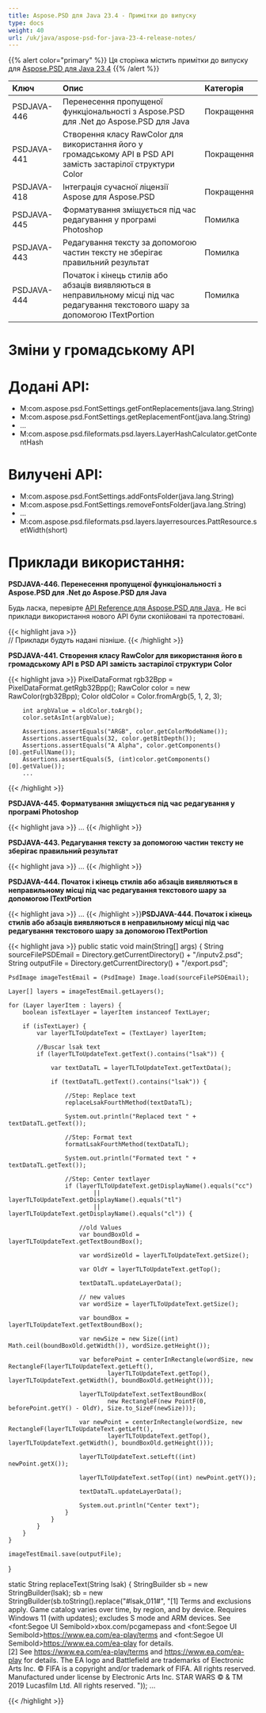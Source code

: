 ```yaml
---
title: Aspose.PSD для Java 23.4 - Примітки до випуску
type: docs
weight: 40
url: /uk/java/aspose-psd-for-java-23-4-release-notes/
---
```


{{% alert color="primary" %}} Ця сторінка містить примітки до випуску для [Aspose.PSD для Java 23.4](https://downloads.aspose.com/psd/java/new-releases/aspose.psd-for-java-23.4/) {{% /alert %}}

|**Ключ**|**Опис**|**Категорія**|
| :- | :- | :- |
|PSDJAVA-446|Перенесення пропущеної функціональності з Aspose.PSD для .Net до Aspose.PSD для Java|Покращення|
|PSDJAVA-441|Створення класу RawColor для використання його у громадському API в PSD API замість застарілої структури Color|Покращення|
|PSDJAVA-418|Інтеграція сучасної ліцензії Aspose для Aspose.PSD|Покращення|
|PSDJAVA-445|Форматування зміщується під час редагування у програмі Photoshop|Помилка|
|PSDJAVA-443|Редагування тексту за допомогою частин тексту не зберігає правильний результат|Помилка|
|PSDJAVA-444|Початок і кінець стилів або абзаців виявляються в неправильному місці під час редагування текстового шару за допомогою ITextPortion|Помилка|

# **Зміни у громадському API**
# **Додані API:**
- M:com.aspose.psd.FontSettings.getFontReplacements(java.lang.String)
- M:com.aspose.psd.FontSettings.getReplacementFont(java.lang.String)
- ...
- M:com.aspose.psd.fileformats.psd.layers.LayerHashCalculator.getContentHash

# **Вилучені API:**
- M:com.aspose.psd.FontSettings.addFontsFolder(java.lang.String)
- M:com.aspose.psd.FontSettings.removeFontsFolder(java.lang.String)
- ...
- M:com.aspose.psd.fileformats.psd.layers.layerresources.PattResource.setWidth(short)

# **Приклади використання:**

**PSDJAVA-446. Перенесення пропущеної функціональності з Aspose.PSD для .Net до Aspose.PSD для Java**

Будь ласка, перевірте <a href="https://reference.aspose.com/psd/java/">API Reference для Aspose.PSD для Java </a>. Не всі приклади використання нового API були скопійовані та протестовані.

{{< highlight java >}}        
        // Приклади будуть надані пізніше.
{{< /highlight >}}

**PSDJAVA-441. Створення класу RawColor для використання його в громадському API в PSD API замість застарілої структури Color**

{{< highlight java >}}
		PixelDataFormat rgb32Bpp = PixelDataFormat.getRgb32Bpp();
		RawColor color = new RawColor(rgb32Bpp);
		Color oldColor = Color.fromArgb(5, 1, 2, 3);

		int argbValue = oldColor.toArgb();
		color.setAsInt(argbValue);

		Assertions.assertEquals("ARGB", color.getColorModeName());
		Assertions.assertEquals(32, color.getBitDepth());
		Assertions.assertEquals("A Alpha", color.getComponents()[0].getFullName());
		Assertions.assertEquals(5, (int)color.getComponents()[0].getValue());
		...
{{< /highlight >}}

**PSDJAVA-445. Форматування зміщується під час редагування у програмі Photoshop**

{{< highlight java >}}
...
{{< /highlight >}}

**PSDJAVA-443. Редагування тексту за допомогою частин тексту не зберігає правильний результат**

{{< highlight java >}}
...
{{< /highlight >}}

**PSDJAVA-444. Початок і кінець стилів або абзаців виявляються в неправильному місці під час редагування текстового шару за допомогою ITextPortion**

{{< highlight java >}}
...
{{< /highlight >}}**PSDJAVA-444. Початок і кінець стилів або абзаців виявляються в неправильному місці під час редагування текстового шару за допомогою ITextPortion**

{{< highlight java >}}
public static void main(String[] args) {
    String sourceFilePSDEmail = Directory.getCurrentDirectory() + "/inputv2.psd";
    String outputFile = Directory.getCurrentDirectory() + "/export.psd";

    PsdImage imageTestEmail = (PsdImage) Image.load(sourceFilePSDEmail);

    Layer[] layers = imageTestEmail.getLayers();

    for (Layer layerItem : layers) {
        boolean isTextLayer = layerItem instanceof TextLayer;

        if (isTextLayer) {
            var layerTLToUpdateText = (TextLayer) layerItem;

            //Buscar lsak text
            if (layerTLToUpdateText.getText().contains("lsak")) {

                var textDataTL = layerTLToUpdateText.getTextData();

                if (textDataTL.getText().contains("lsak")) {

                    //Step: Replace text
                    replaceLsakFourthMethod(textDataTL);

                    System.out.println("Replaced text " + textDataTL.getText());

                    //Step: Format text
                    formatLsakFourthMethod(textDataTL);

                    System.out.println("Formated text " + textDataTL.getText());

                    //Step: Center textlayer
                    if (layerTLToUpdateText.getDisplayName().equals("cc")
                            || layerTLToUpdateText.getDisplayName().equals("tl")
                            || layerTLToUpdateText.getDisplayName().equals("cl")) {

                        //old Values
                        var boundBoxOld = layerTLToUpdateText.getTextBoundBox();

                        var wordSizeOld = layerTLToUpdateText.getSize();

                        var OldY = layerTLToUpdateText.getTop();

                        textDataTL.updateLayerData();

                        // new values
                        var wordSize = layerTLToUpdateText.getSize();

                        var boundBox = layerTLToUpdateText.getTextBoundBox();

                        var newSize = new Size((int) Math.ceil(boundBoxOld.getWidth()), wordSize.getHeight());

                        var beforePoint = centerInRectangle(wordSize, new RectangleF(layerTLToUpdateText.getLeft(),
                                layerTLToUpdateText.getTop(), layerTLToUpdateText.getWidth(), boundBoxOld.getHeight()));

                        layerTLToUpdateText.setTextBoundBox(
                                new RectangleF(new PointF(0, beforePoint.getY() - OldY), Size.to_SizeF(newSize)));

                        var newPoint = centerInRectangle(wordSize, new RectangleF(layerTLToUpdateText.getLeft(),
                                layerTLToUpdateText.getTop(), layerTLToUpdateText.getWidth(), boundBoxOld.getHeight()));

                        layerTLToUpdateText.setLeft((int) newPoint.getX());

                        layerTLToUpdateText.setTop((int) newPoint.getY());

                        textDataTL.updateLayerData();

                        System.out.println("Center text");
                    }
                }
            }
        }
    }

    imageTestEmail.save(outputFile);
}

static String replaceText(String lsak) {
    StringBuilder sb = new StringBuilder(lsak);
    sb = new StringBuilder(sb.toString().replace("#lsak_011#", "[1] Terms and exclusions apply. Game catalog varies over time, by region, and by device. Requires Windows 11 (with updates); excludes S mode and ARM devices. See <font:Segoe UI Semibold>xbox.com/pcgamepass</font> and <font:Segoe UI Semibold>https://www.ea.com/ea-play/terms</font> and <font:Segoe UI Semibold>https://www.ea.com/ea-play</font> for details. <br/>[2] See https://www.ea.com/ea-play/terms and https://www.ea.com/ea-play for details. The EA logo and Battlefield are trademarks of Electronic Arts Inc. © FIFA is a copyright and/or trademark of FIFA. All rights reserved. Manufactured under license by Electronic Arts Inc. STAR WARS © & TM 2019 Lucasfilm Ltd. All rights reserved. "));
    ...

{{< /highlight >}}